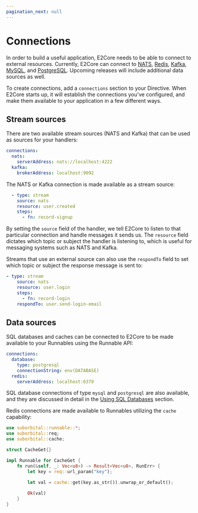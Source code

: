 ```yaml
---
pagination_next: null
---
```


# Connections

In order to build a useful application, E2Core needs to be able to connect to external resources. Currently, E2Core can connect to [NATS](https://nats.io/), [Redis](https://redis.io/), [Kafka](https://kafka.apache.org/), [MySQL](https://www.mysql.com/), and [PostgreSQL](https://www.postgresql.org/). Upcoming releases will include additional data sources as well.

To create connections, add a `connections` section to your Directive. When E2Core starts up, it will establish the connections you've configured, and make them available to your application in a few different ways.

## Stream sources
There are two available stream sources (NATS and Kafka) that can be used as sources for your handlers:
```yaml
connections:
  nats:
    serverAddress: nats://localhost:4222
  kafka:
    brokerAddress: localhost:9092
```

The NATS or Kafka connection is made available as a stream source:

```yaml
  - type: stream
    source: nats
    resource: user.created
    steps:
      - fn: record-signup
```

By setting the `source` field of the handler, we tell E2Core to listen to that particular connection and handle messages it sends us. The `resource` field dictates which topic or subject the handler is listening to, which is useful for messaging systems such as NATS and Kafka.

Streams that use an external source can also use the `respondTo` field to set which topic or subject the response message is sent to:

```yaml
- type: stream
    source: nats
    resource: user.login
    steps:
      - fn: record-login
    respondTo: user.send-login-email
```

## Data sources
SQL databases and caches can be connected to E2Core to be made available to your Runnables using the Runnable API:
```yaml
connections:
  database:
    type: postgresql
    connectionString: env(DATABASE)
  redis:
    serverAddress: localhost:6379
```
SQL database connections of type `mysql` and `postgresql` are also available, and they are discussed in detail in the [Using SQL Databases](./using-sql-databases.md) section.

Redis connections are made available to Runnables utilizing the `cache` capability:
```rust
use suborbital::runnable::*;
use suborbital::req;
use suborbital::cache;

struct CacheGet{}

impl Runnable for CacheGet {
    fn run(&self, _: Vec<u8>) -> Result<Vec<u8>, RunErr> {
        let key = req::url_param("key");

        let val = cache::get(key.as_str()).unwrap_or_default();
    
        Ok(val)
    }
}
```